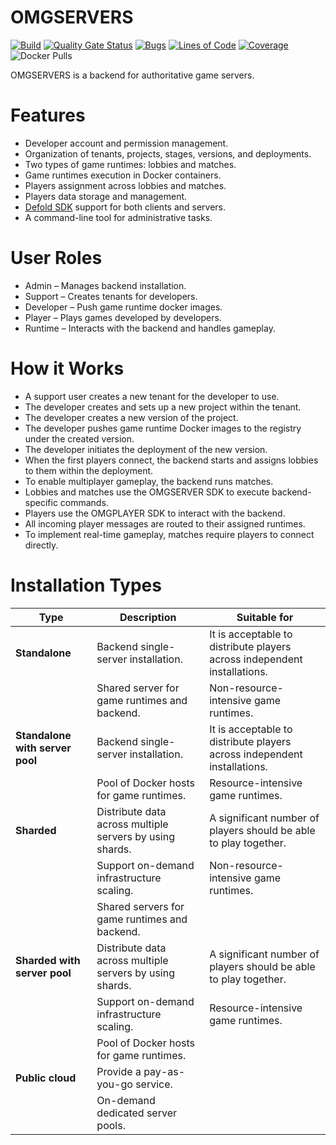 # OMGSERVERS

[![Build](https://github.com/OMGSERVERS/omgservers/actions/workflows/build.yml/badge.svg)](https://github.com/OMGSERVERS/omgservers/actions/workflows/build.yml)
[![Quality Gate Status](https://sonarcloud.io/api/project_badges/measure?project=OMGSERVERS_omgservers&metric=alert_status)](https://sonarcloud.io/summary/new_code?id=OMGSERVERS_omgservers)
[![Bugs](https://sonarcloud.io/api/project_badges/measure?project=OMGSERVERS_omgservers&metric=bugs)](https://sonarcloud.io/summary/new_code?id=OMGSERVERS_omgservers)
[![Lines of Code](https://sonarcloud.io/api/project_badges/measure?project=OMGSERVERS_omgservers&metric=ncloc)](https://sonarcloud.io/summary/new_code?id=OMGSERVERS_omgservers)
[![Coverage](https://sonarcloud.io/api/project_badges/measure?project=OMGSERVERS_omgservers&metric=coverage)](https://sonarcloud.io/summary/overall?id=OMGSERVERS_omgservers)
![Docker Pulls](https://img.shields.io/docker/pulls/omgservers/service)

OMGSERVERS is a backend for authoritative game servers.

# Features

- Developer account and permission management.
- Organization of tenants, projects, stages, versions, and deployments.
- Two types of game runtimes: lobbies and matches.
- Game runtimes execution in Docker containers.
- Players assignment across lobbies and matches.
- Players data storage and management.
- [Defold SDK](https://github.com/OMGSERVERS/omgdefold) support for both clients and servers.
- A command-line tool for administrative tasks.

# User Roles

- Admin – Manages backend installation.
- Support – Creates tenants for developers.
- Developer – Push game runtime docker images.
- Player – Plays games developed by developers.
- Runtime – Interacts with the backend and handles gameplay.

# How it Works

- A support user creates a new tenant for the developer to use.
- The developer creates and sets up a new project within the tenant.
- The developer creates a new version of the project.
- The developer pushes game runtime Docker images to the registry under the created version.
- The developer initiates the deployment of the new version.
- When the first players connect, the backend starts and assigns lobbies to them within the deployment.
- To enable multiplayer gameplay, the backend runs matches.
- Lobbies and matches use the OMGSERVER SDK to execute backend-specific commands.
- Players use the OMGPLAYER SDK to interact with the backend.
- All incoming player messages are routed to their assigned runtimes.
- To implement real-time gameplay, matches require players to connect directly.

# Installation Types

| **Type**                        | **Description**                                          | **Suitable for**                                                         |
|---------------------------------|----------------------------------------------------------|--------------------------------------------------------------------------|
| **Standalone**                  | Backend single-server installation.                      | It is acceptable to distribute players across independent installations. |
|                                 | Shared server for game runtimes and backend.             | Non-resource-intensive game runtimes.                                    |
| **Standalone with server pool** | Backend single-server installation.                      | It is acceptable to distribute players across independent installations. |
|                                 | Pool of Docker hosts for game runtimes.                  | Resource-intensive game runtimes.                                        |
| **Sharded**                     | Distribute data across multiple servers by using shards. | A significant number of players should be able to play together.         |
|                                 | Support on-demand infrastructure scaling.                | Non-resource-intensive game runtimes.                                    |
|                                 | Shared servers for game runtimes and backend.            |                                                                          |
| **Sharded with server pool**    | Distribute data across multiple servers by using shards. | A significant number of players should be able to play together.         |
|                                 | Support on-demand infrastructure scaling.                | Resource-intensive game runtimes.                                        |
|                                 | Pool of Docker hosts for game runtimes.                  |                                                                          |
| **Public cloud**                | Provide a pay-as-you-go service.                         |                                                                          |
|                                 | On-demand dedicated server pools.                        |                                                                          |
